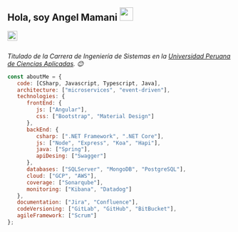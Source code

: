 ## Hola, soy Angel Mamani <img src="https://raw.githubusercontent.com/iampavangandhi/iampavangandhi/master/gifs/Hi.gif" width="30px"></h2>

<a href="https://www.linkedin.com/in/angel-mamani-puclla-22882a14a/">
  <img align="left" alt="Angel's Linkedin" width="22px" src="https://upload.wikimedia.org/wikipedia/commons/thumb/8/81/LinkedIn_icon.svg/2048px-LinkedIn_icon.svg.png" />
</a>
</br>
</br>
<p><em>Titulado de la Carrera de Ingeniería de Sistemas en la <a href="https://www.upc.edu.pe/">Universidad Peruana de Ciencias Aplicadas</a>. 😊</br>
</em></p>


```js
const aboutMe = {
   code: [CSharp, Javascript, Typescript, Java],
   architecture: ["microservices", "event-driven"],
   technologies: {
      frontEnd: {
         js: ["Angular"],
         css: ["Bootstrap", "Material Design"]
      },
      backEnd: {
         csharp: [".NET Framework", ".NET Core"],
         js: ["Node", "Express", "Koa", "Hapi"],
         java: ["Spring"],
         apiDesing: ["Swagger"]
      },
      databases: ["SQLServer", "MongoDB", "PostgreSQL"],
      cloud: ["GCP", "AWS"],
      coverage: ["Sonarqube"],
      monitoring: ["Kibana", "Datadog"]
   },
   documentation: ["Jira", "Confluence"],
   codeVersioning: ["GitLab", "GitHub", "BitBucket"],
   agileFramework: ["Scrum"]
};
```

<!--
</br></br>
<h2>💻 Some stats 💻</h2>

![Estadísticas de Github de amamanipu](https://github-readme-stats.vercel.app/api?username=amamanipu&show_icons=true&title_color=fff&icon_color=79ff97&text_color=9f9f9f&bg_color=151515)
-->


<!--
**amamanipu/amamanipu** is a ✨ _special_ ✨ repository because its `README.md` (this file) appears on your GitHub profile.

Here are some ideas to get you started:

- 🔭 I’m currently working on ...
- 🌱 I’m currently learning ...
- 👯 I’m looking to collaborate on ...
- 🤔 I’m looking for help with ...
- 💬 Ask me about ...
- 📫 How to reach me: ...
- 😄 Pronouns: ...
- ⚡ Fun fact: ...
-->
